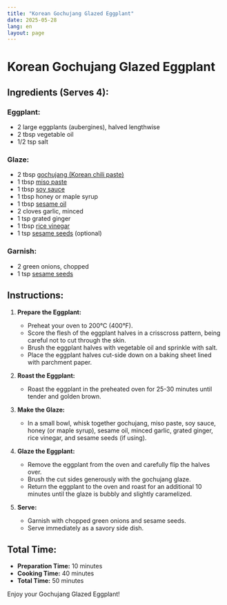 ```yaml
---
title: "Korean Gochujang Glazed Eggplant"
date: 2025-05-28
lang: en
layout: page
---
```

# Korean Gochujang Glazed Eggplant

## Ingredients (Serves 4):

### Eggplant:
- 2 large eggplants (aubergines), halved lengthwise
- 2 tbsp vegetable oil
- 1/2 tsp salt

### Glaze:
- 2 tbsp [gochujang (Korean chili paste)](https://www.asiamarket.ie/cj-bibigo-red-pepper-paste-gochujang-500g.html)
- 1 tbsp [miso paste](https://www.asiamarket.ie/genen-miso-paste-less-salt-500g.html)
- 1 tbsp [soy sauce](https://www.asiamarket.ie/lee-kum-kee-premium-light-soy-sauce-150ml.html)
- 1 tbsp honey or maple syrup
- 1 tbsp [sesame oil](https://www.asiamarket.ie/lee-kum-kee-pure-sesame-oil-vegansuitable-207ml.html)
- 2 cloves garlic, minced
- 1 tsp grated ginger
- 1 tbsp [rice vinegar](https://www.asiamarket.ie/condiments-sauce/condiments/lee-kum-kee-rice-vinegar-500ml.html)
- 1 tsp [sesame seeds](https://www.asiamarket.ie/dried-products-and-spices/spice-and-herbs/sesame-seeds.html) (optional)

### Garnish:
- 2 green onions, chopped
- 1 tsp [sesame seeds](https://www.asiamarket.ie/dried-products-and-spices/spice-and-herbs/sesame-seeds.html)

## Instructions:

1. **Prepare the Eggplant:**
   - Preheat your oven to 200°C (400°F).
   - Score the flesh of the eggplant halves in a crisscross pattern, being careful not to cut through the skin.
   - Brush the eggplant halves with vegetable oil and sprinkle with salt.
   - Place the eggplant halves cut-side down on a baking sheet lined with parchment paper.

2. **Roast the Eggplant:**
   - Roast the eggplant in the preheated oven for 25-30 minutes until tender and golden brown.

3. **Make the Glaze:**
   - In a small bowl, whisk together gochujang, miso paste, soy sauce, honey (or maple syrup), sesame oil, minced garlic, grated ginger, rice vinegar, and sesame seeds (if using).

4. **Glaze the Eggplant:**
   - Remove the eggplant from the oven and carefully flip the halves over.
   - Brush the cut sides generously with the gochujang glaze.
   - Return the eggplant to the oven and roast for an additional 10 minutes until the glaze is bubbly and slightly caramelized.

5. **Serve:**
   - Garnish with chopped green onions and sesame seeds.
   - Serve immediately as a savory side dish.

## Total Time:
- **Preparation Time:** 10 minutes
- **Cooking Time:** 40 minutes
- **Total Time:** 50 minutes

Enjoy your Gochujang Glazed Eggplant!